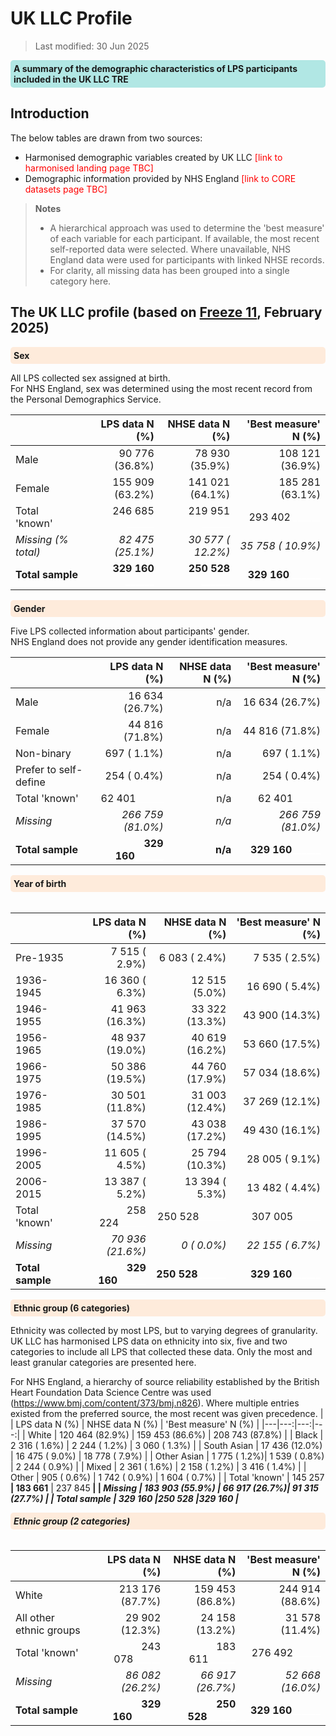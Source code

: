 # UK LLC Profile
>Last modified: 30 Jun 2025
<div style="background-color: rgba(0, 178, 169, 0.3); padding: 5px; border-radius: 5px;"><strong>A summary of the demographic characteristics of LPS participants included in the UK LLC TRE</strong></div>  

## Introduction  
The below tables are drawn from two sources:  
* Harmonised demographic variables created by UK LLC <span style="color:red">[link to harmonised landing page TBC]</span>
* Demographic information provided by NHS England <span style="color:red">[link to CORE datasets page TBC]</span>

> **Notes**  
>* A hierarchical approach was used to determine the 'best measure' of each variable for each participant. If available, the most recent self-reported data were selected. Where unavailable, NHS England data were used for participants with linked NHSE records. 
>* For clarity, all missing data has been grouped into a single category here. 

## The UK LLC profile (based on [Freeze 11](../Sample/freezes/freeze11.ipynb), February 2025)
<div style="background-color: rgba(255, 218, 185, 0.5); padding: 5px; border-radius: 5px;"><strong>Sex</strong></div>  

All LPS collected sex assigned at birth.  
For NHS England, sex was determined using the most recent record from the Personal Demographics Service.  

| | LPS data N (%)  | NHSE data N (%) | 'Best measure' N (%) |
|---|---:|---:|---:|
| Male | 90 776 (36.8%) | 78 930 (35.9%) | 108 121 (36.9%) |
| Female | 155 909 (63.2%) | 141 021 (64.1%) | 185 281 (63.1%) | 
| Total 'known'| 246 685 <span style="color:white">______</span>| 219 951 <span style="color:white">______</span> | 293 402 <span style="color:white">______</span> |
| <i>Missing (% total) | <i>82 475 (25.1%)| <i>30 577 ( 12.2%) | <i>35 758 ( 10.9%)| 
| <b>Total sample | <b>329 160 <span style="color:white">______|<b>250 528 <span style="color:white">______|<b>329 160 <span style="color:white">______|

<div style="background-color: rgba(255, 218, 185, 0.5); padding: 5px; border-radius: 5px;"><strong>Gender</strong></div>  

Five LPS collected information about participants' gender.  
NHS England does not provide any gender identification measures.  

| | LPS data N (%)  | NHSE data N (%) | 'Best measure' N (%) |
|---|---:|---:|---:|
| Male | 16 634 (26.7%) | n/a | 16 634 (26.7%) |
| Female | 44 816 (71.8%) | n/a | 44 816 (71.8%) |
| Non-binary | 697 ( 1.1%) | n/a | 697 ( 1.1%) |
| Prefer to self-define | 254 ( 0.4%) | n/a | 254 ( 0.4%) |
| Total 'known' | 62 401<span style="color:white">______</span> | n/a | 62 401<span style="color:white">______</span>|
| <i>Missing | <i>266 759 (81.0%)| <i>n/a | <i>266 759 (81.0%) |
| <b>Total sample | <b>329 160<span style="color:white">______|<b>n/a | <b>329 160<span style="color:white">______

<div style="background-color: rgba(255, 218, 185, 0.5); padding: 5px; border-radius: 5px;"><strong>Year of birth</strong></div>  
<br>


| | LPS data N (%)  | NHSE data N (%) | 'Best measure' N (%) |
|---|---:|---:|---:|
| Pre-1935 | 7 515 ( 2.9%) | 6 083 ( 2.4%) | 7 535 ( 2.5%)  | 
| 1936-1945 | 16 360 ( 6.3%) |  12 515 (5.0%)| 16 690 ( 5.4%) | 
| 1946-1955 | 41 963 (16.3%) | 33 322 (13.3%) | 43 900 (14.3%) |
| 1956-1965 | 48 937 (19.0%) | 40 619 (16.2%) | 53 660 (17.5%) |
| 1966-1975 | 50 386 (19.5%) | 44 760 (17.9%) | 57 034 (18.6%) |
| 1976-1985 | 30 501 (11.8%) | 31 003 (12.4%) | 37 269 (12.1%) | 
| 1986-1995 | 37 570 (14.5%) | 43 038 (17.2%) | 49 430 (16.1%) | 
| 1996-2005 | 11 605 ( 4.5%) | 25 794 (10.3%) | 28 005 ( 9.1%) | 
| 2006-2015 | 13 387 ( 5.2%) | 13 394 ( 5.3%) | 13 482 ( 4.4%) | 
| Total 'known' | 258 224<span style="color:white">______</span>| 250 528<span style="color:white">______</span>| 307 005<span style="color:white">______</span>| 
| <i>Missing |<i>70 936 (21.6%) | <i>0 ( 0.0%) | <i>22 155 ( 6.7%) |
| <b>Total sample | <b>329 160<span style="color:white">______</span> |<b>250 528<span style="color:white">______</span>  |<b>329 160<span style="color:white">______</span>  |

<div style="background-color: rgba(255, 218, 185, 0.5); padding: 5px; border-radius: 5px;"><strong>Ethnic group (6 categories)</strong></div>  

Ethnicity was collected by most LPS, but to varying degrees of granularity. UK LLC has harmonised LPS data on ethnicity into six, five and two categories to include all LPS that collected these data.  Only the most and least granular categories are presented here.  

For NHS England, a hierarchy of source reliability established by the British Heart Foundation Data Science Centre was used (https://www.bmj.com/content/373/bmj.n826). Where multiple entries existed from the preferred source, the most recent was given precedence.
| | LPS data N (%)  | NHSE data N (%) | 'Best measure' N (%) |
|---|---:|---:|---:|
| White | 120 464 (82.9%) | 159 453 (86.6%) | 208 743 (87.8%) | 
| Black | 2 316 ( 1.6%) | 2 244 ( 1.2%) | 3 060 ( 1.3%) |
| South Asian | 17 436 (12.0%) | 16 475 ( 9.0%) | 18 778 ( 7.9%) |
| Other Asian | 1 775 ( 1.2%)| 1 539 ( 0.8%) | 2 244 ( 0.9%) |
| Mixed | 2 361 ( 1.6%) | 2 158 ( 1.2%) | 3 416 ( 1.4%) |
| Other | 905 ( 0.6%) | 1 742 ( 0.9%) | 1 604 ( 0.7%) |
| Total 'known' | 145 257<span style="color:white">______</span> | 183 661<span style="color:white">______</span> | 237 845<span style="color:white">______</span> |
| <i>Missing | <i> 183 903 (55.9%) | <i>66 917 (26.7%)| <i>91 315 (27.7%) |
| <b>Total sample | <b>329 160<span style="color:white">______</span> |<b>250 528<span style="color:white">______</span>  |<b>329 160<span style="color:white">______</span>  |

<div style="background-color: rgba(255, 218, 185, 0.5); padding: 5px; border-radius: 5px;"><strong>Ethnic group (2 categories)</strong></div>  
<br>  

| | LPS data N (%)  | NHSE data N (%) | 'Best measure' N (%) |
|---|---:|---:|---:|
| White | 213 176 (87.7%)| 159 453 (86.8%) | 244 914 (88.6%) | 
| All other ethnic groups | 29 902 (12.3%)| 24 158 (13.2%) | 31 578 (11.4%) |
| Total 'known' | 243 078<span style="color:white">______</span> | 183 611<span style="color:white">______</span> | 276 492<span style="color:white">______</span> |
| <i>Missing | <i> 86 082 (26.2%) | <i>66 917 (26.7%)| <i>52 668 (16.0%) |
| <b>Total sample | <b>329 160<span style="color:white">______</span> |<b>250 528<span style="color:white">______</span>  |<b>329 160<span style="color:white">______</span>  |